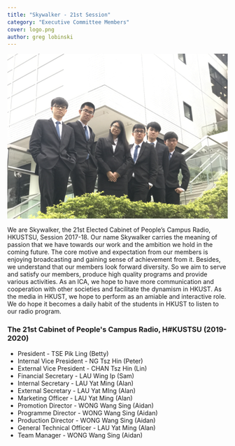 ```yaml
---
title: "Skywalker - 21st Session"
category: "Executive Committee Members"
cover: logo.png
author: greg lobinski
---
```

![unsplash.com](./ex-21.jpeg)

We are Skywalker, the 21st Elected Cabinet of People’s Campus Radio, HKUSTSU, Session 2017-18. Our name Skywalker carries the meaning of passion that we have towards our work and the ambition we hold in the coming future. The core motive and expectation from our members is enjoying broadcasting and gaining sense of achievement from it. Besides, we understand that our members look forward diversity. So we aim to serve and satisfy our members, produce high quality programs and provide various activities. As an ICA, we hope to have more communication and cooperation with other societies and facilitate the dynamism in HKUST. As the media in HKUST, we hope to perform as an amiable and interactive role. We do hope it becomes a daily habit of the students in HKUST to listen to our radio program.

### The 21st Cabinet of People's Campus Radio, H#KUSTSU (2019-2020)

- President - TSE Pik Ling (Betty)
- Internal Vice President - NG Tsz Hin (Peter)
- External Vice President - CHAN Tsz Hin (Lin)
- Financial Secretary - LAU Wing Ip (Sam)
- Internal Secretary - LAU Yat Ming (Alan)
- External Secretary - LAU Yat MIng (Alan)
- Marketing Officer - LAU Yat Ming (Alan)
- Promotion Director - WONG Wang Sing (Aidan)
- Programme Director - WONG Wang Sing (Aidan)
- Production Director - WONG Wang Sing (Aidan)
- General Technical Officer - LAU Yat Ming (Alan)
- Team Manager - WONG Wang Sing (Aidan)
